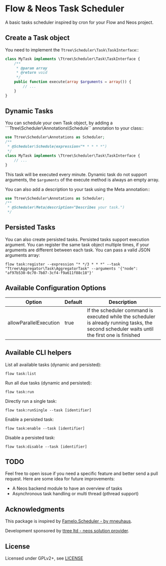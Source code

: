 Flow & Neos Task Scheduler
==========================

A basic tasks scheduler inspired by cron for your Flow and Neos project.

Create a Task object
--------------------

You need to implement the ``Ttree\Scheduler\Task\TaskInterface``::

```php
class MyTask implements \Ttree\Scheduler\Task\TaskInterface {
	/**
	 * @param array
	 * @return void
	 */
	public function execute(array $arguments = array()) {
		// ...
	}
}
```

Dynamic Tasks
-------------

You can schedule your own Task object, by adding a ```Ttree\Scheduler\Annotations\Schedule`` annotation to your class::

```php
use Ttree\Scheduler\Annotations as Scheduler;
/**
 * @Scheduler\Schedule(expression="* * * * *")
 */
class MyTask implements \Ttree\Scheduler\Task\TaskInterface {
	// ...
}
```

This task will be executed every minute. Dynamic task do not support arguments, the ``$arguments`` of the execute method
is always an empty array.

You can also add a description to your task using the Meta annotation::

```php
use Ttree\Scheduler\Annotations as Scheduler;
/**
 * @Scheduler\Meta(description="Describes your task.")
 */
```

Persisted Tasks
---------------

You can also create persisted tasks. Persisted tasks support execution argument. You can register the same task object
multiple times, if your arguments are different between each task. You can pass a valid JSON arguments array:

    flow task:register --expression "* */3 * * *" --task "Ttree\Aggregator\Task\AggregatorTask" --arguments '{"node": "af97b530-0c70-7b87-3cf4-f9a611f88c18"}'

Available Configuration Options
-------------------------------

| Option                 | Default | Description                                                                                                                                   |
|------------------------|---------|-----------------------------------------------------------------------------------------------------------------------------------------------|
| allowParallelExecution | true    | If the scheduler command is executed while the scheduler is already running tasks, the second scheduler waits until the first one is finished |


Available CLI helpers
---------------------

List all available tasks (dynamic and persisted):

    flow task:list

Run all due tasks (dynamic and persisted):

	flow task:run

Directly run a single task:

	flow task:runSingle --task [identifier]

Enable a persisted task:

	flow task:enable --task [identifier]

Disable a persisted task:

	flow task:disable --task [identifier]

TODO
----

Feel free to open issue if you need a specific feature and better send a pull request. Here are some idea for future
improvements:

* A Neos backend module to have an overview of tasks
* Asynchronous task handling or multi thread (pthread support)

Acknowledgments
---------------

This package is inspired by [Famelo.Scheduler - by mneuhaus](https://github.com/mneuhaus/Famelo.Scheduler/).

Development sponsored by [ttree ltd - neos solution provider](http://ttree.ch).

License
-------

Licensed under GPLv2+, see [LICENSE](LICENSE)